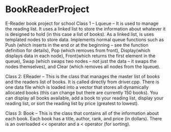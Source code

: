 # BookReaderProject
E-Reader book project for school
Class 1 – Lqueue – It is used to manage the reading list. It uses a linked list to store the information about whatever it is designed to hold (in this case a list of books). As a linked list, is uses templated nodes to store data. Implements normal queue functions such as Push (which inserts in the end or at the beginning – see the function definition for details), Pop (which removes from front), Display(which displays data in each node), Front(which returns the first element in the queue), Swap (which swaps two nodes – not just the data – it swaps the nodes themselves), and Clear (which removes all nodes from the lqueue). 

Class 2: EReader – This is the class that manages the master list of books and the readers list of books. It is called directly from driver.cpp. There is one data file which is loaded into a vector that stores all dynamically allocated books (this can change but there are currently 150 books). You can display all books available, add a book to your reading list, display your reading list, or sort the reading list by price (greatest to lowest). 

Class 3: Book – This is the class that contains all of the information about each book. Each book has a title, author, rank, and price (in dollars). There is an overloaded << operator and a < operator (for sorting).
